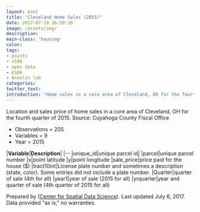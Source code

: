 ```yaml
---
layout: post
title: "Cleveland Home Sales (2015)"
date: 2017-07-19 16:59:16
image: /assets/img/
description:
main-class: 'housing'
color:
tags:
- points
- <500
- open data
- ESDA
- Anselin lab
categories:
twitter_text:
introduction: "Home sales in a core area of Cleveland, OH for the fourth quarter of 2015."
---
```

<script>
  var map = L.map('map');
  L.tileLayer('https://api.tiles.mapbox.com/v4/{id}/{z}/{x}/{y}.png?access_token=pk.eyJ1IjoibWFwYm94IiwiYSI6ImNpejY4NXVycTA2emYycXBndHRqcmZ3N3gifQ.rJcFIG214AriISLbB6B5aw', { <!--this is the URL for the clev_sls_154_core Geojson-->
		maxZoom: 18,
		attribution: 'Map data &copy; <a href="http://openstreetmap.org">OpenStreetMap</a> contributors, ' +
			'<a href="http://creativecommons.org/licenses/by-sa/2.0/">CC-BY-SA</a>, ' +
			'Imagery © <a href="http://mapbox.com">Mapbox</a>',
		id: 'mapbox.light'
	}).addTo(map);

  map.scrollWheelZoom.disable();
  map.touchZoom.disable();
  var enableMapInteraction = function () {
      map.scrollWheelZoom.enable();
      map.touchZoom.enable();
  }
  $('#map').on('click touch', enableMapInteraction);
$('#map').on('mouseout', function(){ map.scrollWheelZoom.disable();});

  var smallIcon = L.icon({
         iconUrl: 'http://www.hckrecruitment.nic.in/images/blue.png',
         iconSize: [16, 16], // size of the icon
         });

   function onEachFeature(feature, layer) {
     //console.log(feature);
     var txt = "";
     for (var fname in feature.properties) {
       txt += fname;
       txt += " : ";
       txt += feature.properties[fname];
       txt += "<br/>";
     }
     layer.bindPopup(txt);
   }


  // load GeoJSON from an external file
  $.getJSON("../data/clev_sls_154_core.geojson",function(data){
    // add GeoJSON layer to the map once the file is loaded
    var json = L.geoJson(data, {
      pointToLayer: function(feature, latlng) {
        
        return L.marker(latlng, {
          icon: smallIcon
        });
      },
      onEachFeature: onEachFeature
    });
    json.addTo(map);
    map.fitBounds(json.getBounds());
  });

</script>


Location and sales price of home sales in a core area of Cleveland, OH for the fourth quarter of 2015. Source: Cuyahoga County Fiscal Office


* Observations = 205
* Variables = 9
* Year = 2015


|**Variable**|**Description**|
|--
|unique\_id|unique parcel id|
|parcel|unique parcel number
|x|point latitude
|y|point longitude
|sale\_price|price paid for the house (\$)
|tract10int|License plate number and sometimes a description (state, color). Some entries did not include a plate number.
|Quarter|quarter of sale (4th for all)
|year1|year of sale (2015 for all)
|yrquarter|year and quarter of sale (4th quarter of 2015 for all)

Prepared by ([Center for Spatial Data Science](https://spatial.uchicago.edu/)). Last updated July 6, 2017. Data provided "as is," no warranties.


